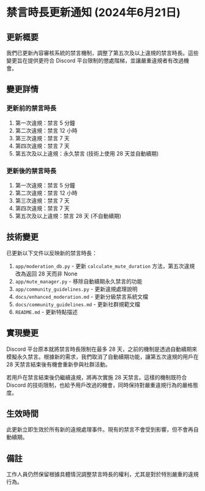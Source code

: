 # 禁言時長更新通知 (2024年6月21日)

## 更新概要

我們已更新內容審核系統的禁言機制，調整了第五次及以上違規的禁言時長。這些變更旨在提供更符合 Discord 平台限制的懲處階梯，並讓嚴重違規者有改過機會。

## 變更詳情

### 更新前的禁言時長

1. 第一次違規：禁言 5 分鐘
2. 第二次違規：禁言 12 小時
3. 第三次違規：禁言 7 天
4. 第四次違規：禁言 7 天
5. 第五次及以上違規：永久禁言 (技術上使用 28 天並自動續期)

### 更新後的禁言時長

1. 第一次違規：禁言 5 分鐘
2. 第二次違規：禁言 12 小時
3. 第三次違規：禁言 7 天
4. 第四次違規：禁言 7 天
5. 第五次及以上違規：禁言 28 天 (不自動續期)

## 技術變更

已更新以下文件以反映新的禁言時長：

1. `app/moderation_db.py` - 更新 `calculate_mute_duration` 方法，第五次違規改為返回 28 天而非 None
2. `app/mute_manager.py` - 移除自動續期永久禁言的功能
3. `app/community_guidelines.py` - 更新違規處理說明
4. `docs/enhanced_moderation.md` - 更新分級禁言系統文檔
5. `docs/community_guidelines.md` - 更新社群規範文檔
6. `README.md` - 更新特點描述

## 實現變更

Discord 平台原本就將禁言時長限制在最多 28 天，之前的機制是透過自動續期來模擬永久禁言。根據新的需求，我們取消了自動續期功能，讓第五次違規的用戶在 28 天禁言結束後有機會重新參與社群活動。

若用戶在禁言結束後仍繼續違規，將再次實施 28 天禁言。這樣的機制既符合 Discord 的技術限制，也給予用戶改過的機會，同時保持對嚴重違規行為的嚴格態度。

## 生效時間

此更新立即生效於所有新的違規處理事件。現有的禁言不會受到影響，但不會再自動續期。

## 備註

工作人員仍然保留根據具體情況調整禁言時長的權利，尤其是對於特別嚴重的違規行為。 